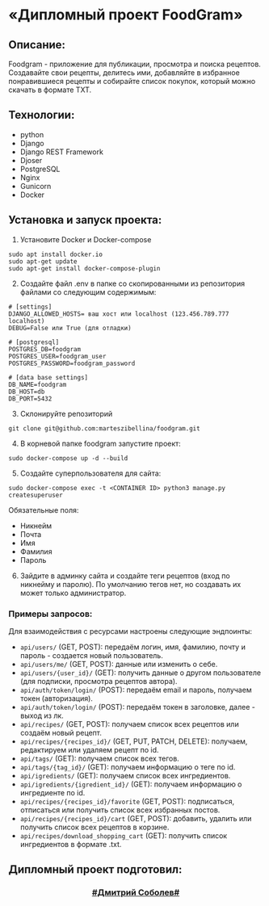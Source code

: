 # «Дипломный проект FoodGram»

## Описание:

Foodgram - приложение для публикации, просмотра и поиска рецептов.
Создавайте свои рецепты, делитесь ими, добавляйте в избранное понравившиеся рецепты и собирайте список покупок, который
можно скачать в формате TXT.

## Технологии:

- python
- Django
- Django REST Framework
- Djoser
- PostgreSQL
- Nginx
- Gunicorn
- Docker

## Установка и запуск проекта:

1. Установите Docker и Docker-compose
```
sudo apt install docker.io
sudo apt-get update
sudo apt-get install docker-compose-plugin
``` 

2. Создайте файл .env в папке со скопированными из репозитория файлами со следующим содержимым:
```
# [settings]
DJANGO_ALLOWED_HOSTS= ваш хост или localhost (123.456.789.777 localhost)
DEBUG=False или True (для отладки)

# [postgresql]
POSTGRES_DB=foodgram
POSTGRES_USER=foodgram_user
POSTGRES_PASSWORD=foodgram_password

# [data base settings]
DB_NAME=foodgram
DB_HOST=db
DB_PORT=5432
```

3. Склонируйте репозиторий
```
git clone git@github.com:marteszibellina/foodgram.git
```

4. В корневой папке foodgram запустите проект:
```
sudo docker-compose up -d --build
```

5. Создайте суперпользователя для сайта:
```
sudo docker-compose exec -t <CONTAINER ID> python3 manage.py createsuperuser
```
Обязательные поля:
- Никнейм
- Почта
- Имя
- Фамилия
- Пароль

6. Зайдите в админку сайта и создайте теги рецептов (вход по никнейму и паролю).
По умолчанию тегов нет, но создавать их может только администратор.

### Примеры запросов:

Для взаимодействия с ресурсами настроены следующие эндпоинты:
- `api/users/` (GET, POST): передаём логин, имя, фамилию, почту и пароль - создается новый пользователь.
- `api/users/me/` (GET, POST): данные или изменить о себе.
- `api/users/{user_id}/` (GET): получить данные о другом пользователе (для подписки, просмотра рецептов автора).
- `api/auth/token/login/` (POST): передаём email и пароль, получаем токен (авторизация).
- `api/auth/token/login/` (POST): передаём токен в заголовке, далее - выход из лк.
- `api/recipes/` (GET, POST): получаем список всех рецептов или создаём новый рецепт.
- `api/recipes/{recipes_id}/` (GET, PUT, PATCH, DELETE): получаем, редактируем или удаляем рецепт по id.
- `api/tags/` (GET): получаем список всех тегов.
- `api/tags/{tag_id}/` (GET):  получаем информацию о теге по id.
- `api/igredients/` (GET): получаем список всех ингредиентов.
- `api/igredients/{igredient_id}/` (GET):  получаем информацию о ингредиенте по id.
- `api/recipes/{recipes_id}/favorite` (GET, POST): подписаться, отписаться или получить список всех избранных постов.
- `api/recipes/{recipes_id}/cart` (GET, POST): добавить, удалить или получить список всех рецептов в корзине.
- `api/recipes/download_shopping_cart` (GET): получить список ингредиентов в формате .txt.

## Дипломный проект подготовил:

<h3 align="center"><a href="https://github.com/marteszibellina" target="_blank">#Дмитрий Соболев#</a> 
</h3>
